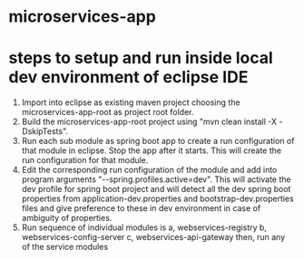 #	microservices-app
#	steps to setup and run inside local dev environment of eclipse IDE 
1.	Import into eclipse as existing maven project choosing the microservices-app-root as project root folder.
2.	Build the microservices-app-root project using "mvn clean install -X -DskipTests".
3.	Run each sub module as spring boot app to create a run configuration of that module in eclipse. Stop the app after it starts.
	This will create the run configuration for that module.
4.	Edit the corresponding run configuration of the module and add into program	arguments "--spring.profiles.active=dev".
	This will activate the dev profile for spring boot project and will detect all the dev spring boot properties from
	application-dev.properties and bootstrap-dev.properties files and give preference to these in dev environment in
	case of ambiguity of properties.
5.	Run sequence of individual modules is
	a,	webservices-registry
	b,	webservices-config-server
	c,	webservices-api-gateway
	then, run any of the service modules